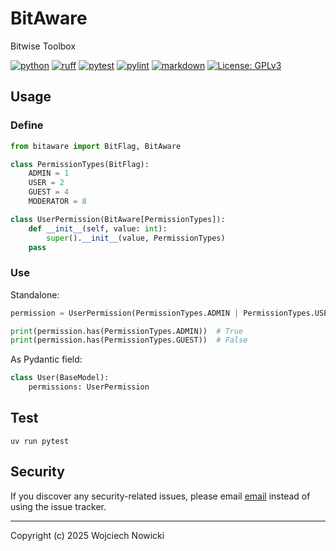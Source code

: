 # BitAware

Bitwise Toolbox

[![python](https://img.shields.io/badge/Python-3.10-3776AB.svg?style=flat&logo=python&logoColor=white)](https://www.python.org)
[![ruff](https://github.com/wnowicki/bitaware/workflows/Ruff/badge.svg)](https://github.com/wnowicki/bitaware/actions?query=branch%3Amain)
[![pytest](https://github.com/wnowicki/bitaware/workflows/Pytest/badge.svg)](https://github.com/wnowicki/bitaware/actions?query=branch%3Amain)
[![pylint](https://github.com/wnowicki/bitaware/workflows/Pylint/badge.svg)](https://github.com/wnowicki/bitaware/actions?query=branch%3Amain)
[![markdown](https://github.com/wnowicki/bitaware/workflows/Markdown%20Lint/badge.svg)](https://github.com/wnowicki/bitaware/actions?query=branch%3Amain)
[![License: GPLv3](https://img.shields.io/badge/License-MIT-blue.svg)](https://license.md/licenses/mit-license/)

## Usage

### Define

```python
from bitaware import BitFlag, BitAware

class PermissionTypes(BitFlag):
    ADMIN = 1
    USER = 2
    GUEST = 4
    MODERATOR = 8

class UserPermission(BitAware[PermissionTypes]):
    def __init__(self, value: int):
        super().__init__(value, PermissionTypes)
    pass
```

### Use

Standalone:

```python
permission = UserPermission(PermissionTypes.ADMIN | PermissionTypes.USER)

print(permission.has(PermissionTypes.ADMIN))  # True
print(permission.has(PermissionTypes.GUEST))  # False
```

As Pydantic field:

```python
class User(BaseModel):
    permissions: UserPermission
```

## Test

```shell
uv run pytest
```

## Security

If you discover any security-related issues, please email [email](mailto:wnowicki@me.com) instead of using the issue tracker.

---
Copyright (c) 2025 Wojciech Nowicki
